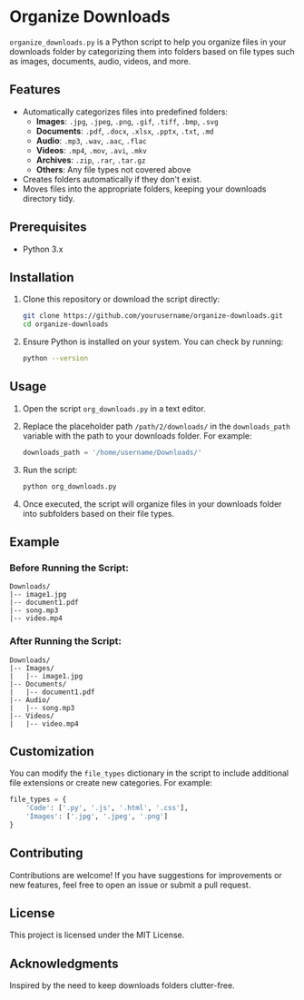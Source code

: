 # Organize Downloads

`organize_downloads.py` is a Python script to help you organize files in your downloads folder by categorizing them into folders based on file types such as images, documents, audio, videos, and more.

## Features

- Automatically categorizes files into predefined folders:
  - **Images**: `.jpg`, `.jpeg`, `.png`, `.gif`, `.tiff`, `.bmp`, `.svg`
  - **Documents**: `.pdf`, `.docx`, `.xlsx`, `.pptx`, `.txt`, `.md`
  - **Audio**: `.mp3`, `.wav`, `.aac`, `.flac`
  - **Videos**: `.mp4`, `.mov`, `.avi`, `.mkv`
  - **Archives**: `.zip`, `.rar`, `.tar.gz`
  - **Others**: Any file types not covered above
- Creates folders automatically if they don't exist.
- Moves files into the appropriate folders, keeping your downloads directory tidy.

## Prerequisites

- Python 3.x

## Installation

1. Clone this repository or download the script directly:
   ```bash
   git clone https://github.com/yourusername/organize-downloads.git
   cd organize-downloads
   ```

2. Ensure Python is installed on your system. You can check by running:
   ```bash
   python --version
   ```

## Usage

1. Open the script `org_downloads.py` in a text editor.

2. Replace the placeholder path `/path/2/downloads/` in the `downloads_path` variable with the path to your downloads folder. For example:
   ```python
   downloads_path = '/home/username/Downloads/'
   ```

3. Run the script:
   ```bash
   python org_downloads.py
   ```

4. Once executed, the script will organize files in your downloads folder into subfolders based on their file types.

## Example

### Before Running the Script:
```
Downloads/
|-- image1.jpg
|-- document1.pdf
|-- song.mp3
|-- video.mp4
```

### After Running the Script:
```
Downloads/
|-- Images/
|   |-- image1.jpg
|-- Documents/
|   |-- document1.pdf
|-- Audio/
|   |-- song.mp3
|-- Videos/
|   |-- video.mp4
```

## Customization

You can modify the `file_types` dictionary in the script to include additional file extensions or create new categories. For example:
```python
file_types = {
    'Code': ['.py', '.js', '.html', '.css'],
    'Images': ['.jpg', '.jpeg', '.png']
}
```

## Contributing

Contributions are welcome! If you have suggestions for improvements or new features, feel free to open an issue or submit a pull request.

## License

This project is licensed under the MIT License.

## Acknowledgments

Inspired by the need to keep downloads folders clutter-free.
